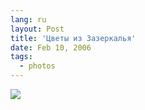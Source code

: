 ```yaml
---
lang: ru
layout: Post
title: 'Цветы из Зазеркалья'
date: Feb 10, 2006
tags:
  - photos
---
```


![](http://wow.sapegin.me/420l0O0D2K3i/MG-0953.jpg)

